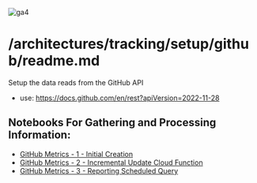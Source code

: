 ![ga4](https://www.google-analytics.com/collect?v=2&tid=G-6VDTYWLKX6&cid=1&en=page_view&sid=1&dl=statmike%2Fvertex-ai-mlops%2Farchitectures%2Ftracking%2Fgithub&dt=readme.md)

# /architectures/tracking/setup/github/readme.md

Setup the data reads from the GitHub API
- use: https://docs.github.com/en/rest?apiVersion=2022-11-28

## Notebooks For Gathering and Processing Information:
- [GitHub Metrics - 1 - Initial Creation](./GitHub%20Metrics%20-%201%20-%20Initial%20Creation.ipynb)
- [GitHub Metrics - 2 - Incremental Update Cloud Function](./GitHub%20Metrics%20-%202%20-%20Incremental%20Update%20Cloud%20Function.ipynb)
- [GitHub Metrics - 3 - Reporting Scheduled Query](./GitHub%20Metrics%20-%203%20-%20Reporting%20Scheduled%20Query.ipynb)
